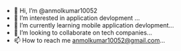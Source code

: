 - 👋 Hi, I’m @anmolkumar10052
- 👀 I’m interested in application devlopment ...
- 🌱 I’m currently learning mobile application devlopment...
- 💞️ I’m looking to collaborate on tech companies...
- 📫 How to reach me anmolkumar10052@gmail.com...

<!---
anmolkumar10052/anmolkumar10052 is a ✨ special ✨ repository because its `README.md` (this file) appears on your GitHub profile.
You can click the Preview link to take a look at your changes.
--->
